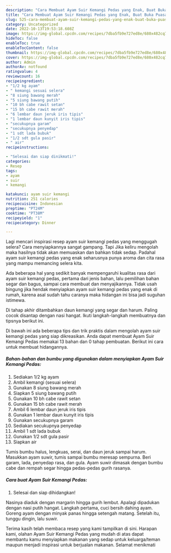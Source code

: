```yaml
---
description: "Cara Membuat Ayam Suir Kemangi Pedas yang Enak, Buat Buka Puasa Lezat"
title: "Cara Membuat Ayam Suir Kemangi Pedas yang Enak, Buat Buka Puasa Lezat"
slug: 525-cara-membuat-ayam-suir-kemangi-pedas-yang-enak-buat-buka-puasa-lezat
category: Uncategorized
date: 2022-10-13T19:53:18.608Z
image: https://img-global.cpcdn.com/recipes/7dba5fb9e727ed8e/680x482cq70/ayam-suir-kemangi-pedas-foto-resep-utama.jpg
hideToc: false
enableToc: true
enableTocContent: false
thumbnail: https://img-global.cpcdn.com/recipes/7dba5fb9e727ed8e/680x482cq70/ayam-suir-kemangi-pedas-foto-resep-utama.jpg
cover: https://img-global.cpcdn.com/recipes/7dba5fb9e727ed8e/680x482cq70/ayam-suir-kemangi-pedas-foto-resep-utama.jpg
author: Admin
authorAv: notfound
ratingvalue: 4
reviewcount: 16
recipeingredient:
- "1/2 kg ayam"
- " kemangi sesuai selera"
- "8 siung bawang merah"
- "5 siung bawang putih"
- "10 bh cabe rawit setan"
- "15 bh cabe rawit merah"
- "6 lembar daun jeruk iris tipis"
- "1 lembar daun kunyit iris tipis"
- "secukupnya garam"
- "secukupnya penyedap"
- "1 sdt lada bubuk"
- "1/2 sdt gula pasir"
- " air"
recipeinstructions:

- "Selesai dan siap dinikmati!"
categories:
- Resep
tags:
- ayam
- suir
- kemangi

katakunci: ayam suir kemangi 
nutrition: 251 calories
recipecuisine: Indonesian
preptime: "PT24M"
cooktime: "PT38M"
recipeyield: "1"
recipecategory: Dinner

---
```



Lagi mencari inspirasi resep ayam suir kemangi pedas yang menggugah selera? Cara menyiapkannya sangat gampang. Tapi Jika keliru mengolah maka hasilnya tidak akan memuaskan dan bahkan tidak sedap. Padahal ayam suir kemangi pedas yang enak seharusnya punya aroma dan cita rasa yang mampu memancing selera kita.


Ada beberapa hal yang sedikit banyak mempengaruhi kualitas rasa dari ayam suir kemangi pedas, pertama dari jenis bahan, lalu pemilihan bahan segar dan bagus, sampai cara membuat dan menyajikannya. Tidak usah bingung jika hendak menyiapkan ayam suir kemangi pedas yang enak di rumah, karena asal sudah tahu caranya maka hidangan ini bisa jadi suguhan istimewa.

Di tahap akhir ditambahkan daun kemangi yang segar dan harum. Paling cocok disantap dengan nasi hangat. Ikuti langkah-langkah membuatnya dan tipsnya berikut ini.


Di bawah ini ada beberapa tips dan trik praktis dalam mengolah ayam suir kemangi pedas yang siap dikreasikan. Anda dapat membuat Ayam Suir Kemangi Pedas memakai 13 bahan dan 0 tahap pembuatan. Berikut ini cara untuk membuat hidangannya.

<!--inarticleads1-->

##### Bahan-bahan dan bumbu yang digunakan dalam menyiapkan Ayam Suir Kemangi Pedas:

1. Sediakan 1/2 kg ayam
1. Ambil  kemangi (sesuai selera)
1. Gunakan 8 siung bawang merah
1. Siapkan 5 siung bawang putih
1. Gunakan 10 bh cabe rawit setan
1. Gunakan 15 bh cabe rawit merah
1. Ambil 6 lembar daun jeruk iris tipis
1. Gunakan 1 lembar daun kunyit iris tipis
1. Gunakan secukupnya garam
1. Sediakan secukupnya penyedap
1. Ambil 1 sdt lada bubuk
1. Gunakan 1/2 sdt gula pasir
1. Siapkan  air


Tumis bumbu halus, lengkuas, serai, dan daun jeruk sampai harum. Masukkan ayam suwir, tumis sampai bumbu meresap sempurna. Beri garam, lada, penyedap rasa, dan gula. Ayam suwir dimasak dengan bumbu cabe dan rempah segar hingga pedas-pedas gurih rasanya. 

<!--inarticleads2-->

##### Cara buat Ayam Suir Kemangi Pedas:


1. Selesai dan siap dihidangkan!

Nasinya diaduk dengan margarin hingga gurih lembut. Apalagi dipadukan dengan nasi putih hangat. Langkah pertama, cuci bersih dahing ayam. Goreng ayam dengan minyak panas hingga setengah matang. Setelah itu, tunggu dingin, lalu suwir. 

Terima kasih telah membaca resep yang kami tampilkan di sini. Harapan kami, olahan Ayam Suir Kemangi Pedas yang mudah di atas dapat membantu kamu menyiapkan makanan yang sedap untuk keluarga/teman maupun menjadi inspirasi untuk berjualan makanan. Selamat menikmati
